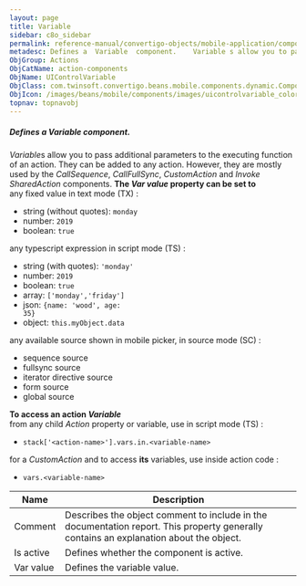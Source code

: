 ```yaml
---
layout: page
title: Variable
sidebar: c8o_sidebar
permalink: reference-manual/convertigo-objects/mobile-application/components/action-components/variable/
metadesc: Defines a  Variable  component.    Variable s allow you to pass additional parameters to the executing function of an action. They can be added to any
ObjGroup: Actions
ObjCatName: action-components
ObjName: UIControlVariable
ObjClass: com.twinsoft.convertigo.beans.mobile.components.dynamic.ComponentManager$3
ObjIcon: /images/beans/mobile/components/images/uicontrolvariable_color_32x32.png
topnav: topnavobj
---
```

##### Defines a <i>Variable</i> component. 
 <i>Variable</i>s allow you to pass additional parameters to the executing function of an action.
They can be added to any action. However, they are mostly used by the <i>CallSequence</i>, <i>CallFullSync</i>, <i>CustomAction</i> and <i>Invoke SharedAction</i> components.
<b>The <i>Var value</i> property can be set to</b><br>any fixed value in text mode (TX) :<ul><li>string (without quotes): <code>monday</code></li><li>number: <code>2019</code></li><li>boolean: <code>true</code></li></ul>any typescript expression in script mode (TS) :<ul><li>string (with quotes): <code>'monday'</code></li><li>number: <code>2019</code></li><li>boolean: <code>true</code></li><li>array: <code>['monday','friday']</code></li><li>json: <code>{name: 'wood', age: 35}</code></li><li>object: <code>this.myObject.data</code></li></ul>any available source shown in mobile picker, in source mode (SC) :<ul><li>sequence source</li><li>fullsync source</li><li>iterator directive source</li><li>form source</li><li>global source</li></ul>
<b>To access an action <i>Variable</i></b><br>from any child <i>Action</i> property or variable, use in script mode (TS) :<ul><li><code>stack['&lt;action-name&gt;'].vars.in.&lt;variable-name&gt;</code></li></ul>for a <i>CustomAction</i> and to access <b>its</b> variables, use inside action code :<ul><li><code>vars.&lt;variable-name&gt;</code></li></ul>

Name | Description 
--- | ---
Comment | Describes the object comment to include in the documentation report.  This property generally contains an explanation about the object. 
Is active | Defines whether the component is active. 
Var value | Defines the variable value. 

